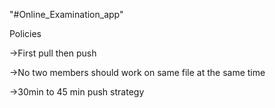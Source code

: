 "#Online_Examination_app"

Policies

->First pull then push

->No two members should work on same file at the same time

->30min to 45 min push strategy

